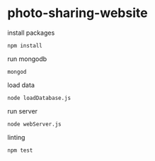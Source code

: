 # photo-sharing-website

install packages

```npm install```

run mongodb

```mongod```

load data

```node loadDatabase.js```

run server

```node webServer.js```

linting

```npm test```
